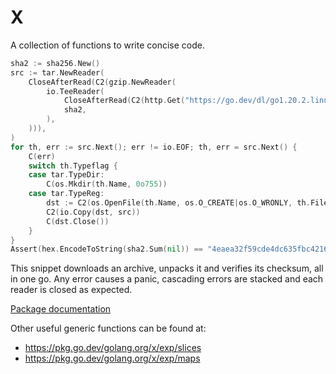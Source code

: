 # X

A collection of functions to write concise code.

```go
sha2 := sha256.New()
src := tar.NewReader(
	CloseAfterRead(C2(gzip.NewReader(
		io.TeeReader(
			CloseAfterRead(C2(http.Get("https://go.dev/dl/go1.20.2.linux-amd64.tar.gz")).Body),
			sha2,
		),
	))),
)
for th, err := src.Next(); err != io.EOF; th, err = src.Next() {
	C(err)
	switch th.Typeflag {
	case tar.TypeDir:
		C(os.Mkdir(th.Name, 0o755))
	case tar.TypeReg:
		dst := C2(os.OpenFile(th.Name, os.O_CREATE|os.O_WRONLY, th.FileInfo().Mode()))
		C2(io.Copy(dst, src))
		C(dst.Close())
	}
}
Assert(hex.EncodeToString(sha2.Sum(nil)) == "4eaea32f59cde4dc635fbc42161031d13e1c780b87097f4b4234cfce671f1768")
```

This snippet downloads an archive, unpacks it and verifies its checksum, all in one go.
Any error causes a panic, cascading errors are stacked and each reader is closed as expected.

[Package documentation](https://pkg.go.dev/github.com/xpetit/x)

Other useful generic functions can be found at:

- https://pkg.go.dev/golang.org/x/exp/slices
- https://pkg.go.dev/golang.org/x/exp/maps
